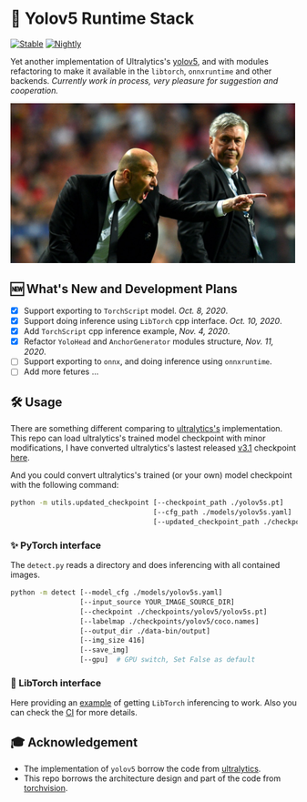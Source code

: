 # 🔦 Yolov5 Runtime Stack

[![Stable](https://github.com/zhiqwang/yolov5-rt-stack/workflows/Stable/badge.svg)](https://github.com/zhiqwang/yolov5-rt-stack/actions?query=workflow%3AStable) [![Nightly](https://github.com/zhiqwang/yolov5-rt-stack/workflows/Nightly/badge.svg)](https://github.com/zhiqwang/yolov5-rt-stack/actions?query=workflow%3ANightly)

Yet another implementation of Ultralytics's [yolov5](https://github.com/ultralytics/yolov5), and with modules refactoring to make it available in the `libtorch`, `onnxruntime` and other backends. *Currently work in process, very pleasure for suggestion and cooperation.*

<a href=".github/zidane.jpg"><img src=".github/zidane.jpg" alt="YOLO inferencing" width="500"/></a>

## 🆕 What's New and Development Plans

- [x] Support exporting to `TorchScript` model. *Oct. 8, 2020*.
- [x] Support doing inference using `LibTorch` cpp interface. *Oct. 10, 2020*.
- [x] Add `TorchScript` cpp inference example, *Nov. 4, 2020*.
- [x] Refactor `YoloHead` and `AnchorGenerator` modules structure, *Nov. 11, 2020*.
- [ ] Support exporting to `onnx`, and doing inference using `onnxruntime`.
- [ ] Add more fetures ...

## 🛠 Usage

There are something different comparing to [ultralytics's](https://github.com/ultralytics/yolov5/blob/master/models/yolo.py) implementation. This repo can load ultralytics's trained model checkpoint with minor modifications, I have converted ultralytics's lastest released [v3.1](https://github.com/ultralytics/yolov5/releases/download/v3.1/yolov5s.pt) checkpoint [here](https://github.com/zhiqwang/yolov5-rt-stack/releases/download/v0.2.1/yolov5s.pt).

And you could convert ultralytics's trained (or your own) model checkpoint with the following command:

```bash
python -m utils.updated_checkpoint [--checkpoint_path ./yolov5s.pt]
                                   [--cfg_path ./models/yolov5s.yaml]
                                   [--updated_checkpoint_path ./checkpoints/yolov5/yolov5s.pt]
```

### ✨ PyTorch interface

The `detect.py` reads a directory and does inferencing with all contained images.

```bash
python -m detect [--model_cfg ./models/yolov5s.yaml]
                 [--input_source YOUR_IMAGE_SOURCE_DIR]
                 [--checkpoint ./checkpoints/yolov5/yolov5s.pt]
                 [--labelmap ./checkpoints/yolov5/coco.names]
                 [--output_dir ./data-bin/output]
                 [--img_size 416]
                 [--save_img]
                 [--gpu]  # GPU switch, Set False as default
```

### 🚀 LibTorch interface

Here providing an [example](./deployment/README.md) of getting `LibTorch` inferencing to work. Also you can check the [CI](.github/workflows/stable.yml) for more details.

## 🎓 Acknowledgement

- The implementation of `yolov5` borrow the code from [ultralytics](https://github.com/ultralytics/yolov5).
- This repo borrows the architecture design and part of the code from [torchvision](https://github.com/pytorch/vision).
